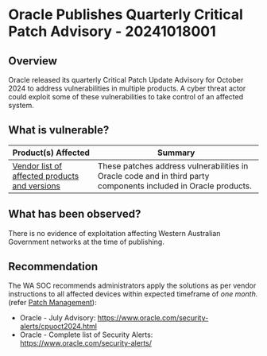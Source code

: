# Oracle Publishes Quarterly Critical Patch Advisory - 20241018001

## Overview

Oracle released its quarterly Critical Patch Update Advisory for October 2024 to address vulnerabilities in multiple products. A cyber threat actor could exploit some of these vulnerabilities to take control of an affected system.

## What is vulnerable?

| Product(s) Affected                                                                                     | Summary                                                                                                         |
| ------------------------------------------------------------------------------------------------------- | --------------------------------------------------------------------------------------------------------------- |
| [Vendor list of affected products and versions](https://www.oracle.com/security-alerts/cpuoct2024.html) | These patches address vulnerabilities in Oracle code and in third party components included in Oracle products. |

## What has been observed?

There is no evidence of exploitation affecting Western Australian Government networks at the time of publishing.

## Recommendation

The WA SOC recommends administrators apply the solutions as per vendor instructions to all affected devices within expected timeframe of *one month.* (refer [Patch Management](../guidelines/patch-management.md)):

- Oracle - July Advisory: <https://www.oracle.com/security-alerts/cpuoct2024.html>
- Oracle - Complete list of Security Alerts: <https://www.oracle.com/security-alerts/>
